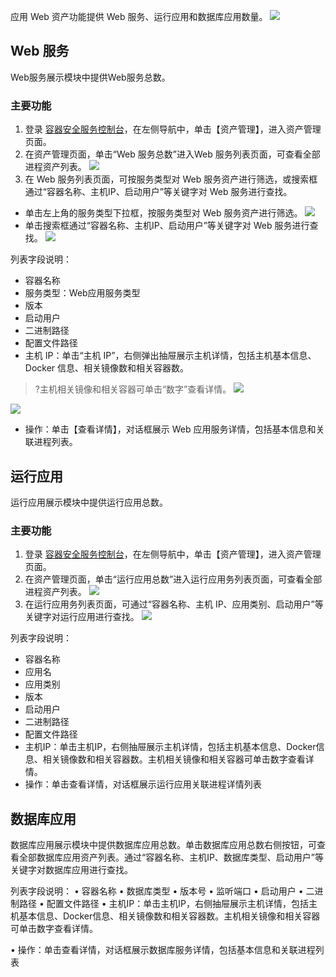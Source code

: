 应用 Web 资产功能提供 Web 服务、运行应用和数据库应用数量。
![](https://main.qcloudimg.com/raw/b31a3c27b2df55269ec79f2ee9e527a2.png)

## Web 服务
Web服务展示模块中提供Web服务总数。

### 主要功能
1. 登录 [容器安全服务控制台](https://console.cloud.tencent.com/tcss)，在左侧导航中，单击【资产管理】，进入资产管理页面。
2. 在资产管理页面，单击“Web 服务总数”进入Web 服务列表页面，可查看全部进程资产列表。
![](https://main.qcloudimg.com/raw/7918f2b0988e78068a5603b026ff3ec9.png)
3. 在 Web 服务列表页面，可按服务类型对 Web 服务资产进行筛选，或搜索框通过“容器名称、主机IP、启动用户”等关键字对 Web 服务进行查找。
 - 单击左上角的服务类型下拉框，按服务类型对 Web 服务资产进行筛选。 
![](https://main.qcloudimg.com/raw/695887c918452848e9a1a3a43abdfccd.png)
 - 单击搜索框通过“容器名称、主机IP、启动用户”等关键字对 Web 服务进行查找。
![](https://main.qcloudimg.com/raw/6f3141161aa6390e6c9a22d37ff18083.png)

列表字段说明：
- 容器名称
- 服务类型：Web应用服务类型
- 版本
- 启动用户
- 二进制路径
- 配置文件路径
- 主机 IP：单击“主机 IP”，右侧弹出抽屉展示主机详情，包括主机基本信息、Docker 信息、相关镜像数和相关容器数。
>?主机相关镜像和相关容器可单击“数字”查看详情。
>![](https://main.qcloudimg.com/raw/9d9847f42a3faf81a4d8eb86139d8131.png)
>
![](https://main.qcloudimg.com/raw/eb7a2bba9d76ff7bbbcb647675a52fe8.png)
- 操作：单击【查看详情】，对话框展示 Web 应用服务详情，包括基本信息和关联进程列表。

## 运行应用
运行应用展示模块中提供运行应用总数。

### 主要功能
1. 登录 [容器安全服务控制台](https://console.cloud.tencent.com/tcss)，在左侧导航中，单击【资产管理】，进入资产管理页面。
2. 在资产管理页面，单击“运行应用总数”进入运行应用务列表页面，可查看全部进程资产列表。
![](https://main.qcloudimg.com/raw/bf5ed26679ec8cf2c4e0c41b7c2ce0a2.png)
3. 在运行应用务列表页面，可通过“容器名称、主机 IP、应用类别、启动用户”等关键字对运行应用进行查找。
![](https://main.qcloudimg.com/raw/c7af0beb7c804f427f1042979de01b2b.png)

列表字段说明：
- 容器名称
- 应用名
- 应用类别
- 版本
- 启动用户
- 二进制路径
- 配置文件路径
- 主机IP：单击主机IP，右侧抽屉展示主机详情，包括主机基本信息、Docker信息、相关镜像数和相关容器数。主机相关镜像和相关容器可单击数字查看详情。
- 操作：单击查看详情，对话框展示运行应用关联进程详情列表

## 数据库应用
数据库应用展示模块中提供数据库应用总数。单击数据库应用总数右侧按钮，可查看全部数据库应用资产列表。通过“容器名称、主机IP、数据库类型、启动用户”等关键字对数据库应用进行查找。
 
列表字段说明：
•	容器名称
•	数据库类型
•	版本号
•	监听端口
•	启动用户
•	二进制路径
•	配置文件路径
•	主机IP：单击主机IP，右侧抽屉展示主机详情，包括主机基本信息、Docker信息、相关镜像数和相关容器数。主机相关镜像和相关容器可单击数字查看详情。
 
•	操作：单击查看详情，对话框展示数据库服务详情，包括基本信息和关联进程列表
